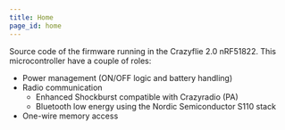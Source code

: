 ```yaml
---
title: Home
page_id: home 
---
```


Source code of the firmware running in the Crazyflie 2.0 nRF51822.
This microcontroller have a couple of roles:
 - Power management (ON/OFF logic and battery handling)
 - Radio communication
   - Enhanced Shockburst compatible with Crazyradio (PA)
   - Bluetooth low energy using the Nordic Semiconductor S110 stack
 - One-wire memory access